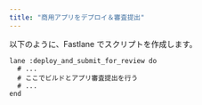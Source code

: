 ```yaml
---
title: "商用アプリをデプロイ＆審査提出"
---
```


以下のように、Fastlane でスクリプトを作成します。

```ruby:Fastfile
lane :deploy_and_submit_for_review do
  # ...
  # ここでビルドとアプリ審査提出を行う
  # ...
end
```
